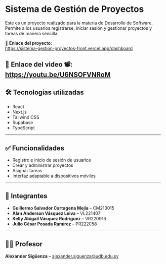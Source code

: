 # Sistema de Gestión de Proyectos

Este es un proyecto realizado para la materia de Desarrollo de Software. Permite a los usuarios registrarse, iniciar sesión y gestionar proyectos y tareas de manera sencilla.

🔗 **Enlace del proyecto:**  
https://sistema-gestion-proyectos-front.vercel.app/dashboard

🔗 **Enlace del video 📽️:** 
https://youtu.be/U6NSOFVNRoM
---

## 🛠️ Tecnologías utilizadas

- React
- Next.js
- Tailwind CSS
- Supabase
- TypeScript

---

## ✅ Funcionalidades

- Registro e inicio de sesión de usuarios
- Crear y administrar proyectos
- Asignar tareas
- Interfaz adaptable a dispositivos móviles

---

## 👥 Integrantes

- **Guillermo Salvador Cartagena Mejía** – CM213015  
- **Alan Anderson Vásquez Leiva** – VL221407  
- **Kelly Abigail Vásquez Rodríguez** – VR220916  
- **Julio César Posada Ramírez** – PR222058

---

## 👨‍🏫 Profesor

**Alexander Sigüenza** – alexander.siguenza@udb.edu.sv


